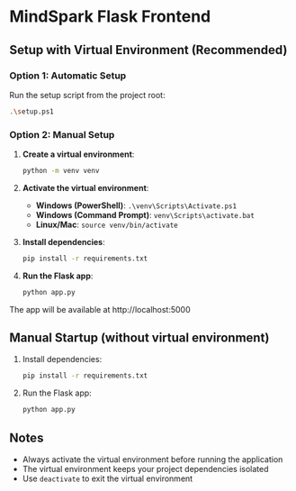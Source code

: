 # MindSpark Flask Frontend

## Setup with Virtual Environment (Recommended)

### Option 1: Automatic Setup
Run the setup script from the project root:
```bash
.\setup.ps1
```

### Option 2: Manual Setup

1. **Create a virtual environment**:
   ```bash
   python -m venv venv
   ```

2. **Activate the virtual environment**:
   - **Windows (PowerShell)**: `.\venv\Scripts\Activate.ps1`
   - **Windows (Command Prompt)**: `venv\Scripts\activate.bat`
   - **Linux/Mac**: `source venv/bin/activate`

3. **Install dependencies**:
   ```bash
   pip install -r requirements.txt
   ```

4. **Run the Flask app**:
   ```bash
   python app.py
   ```

The app will be available at http://localhost:5000

## Manual Startup (without virtual environment)

1. Install dependencies:
   ```bash
   pip install -r requirements.txt
   ```
2. Run the Flask app:
   ```bash
   python app.py
   ```

## Notes
- Always activate the virtual environment before running the application
- The virtual environment keeps your project dependencies isolated
- Use `deactivate` to exit the virtual environment 